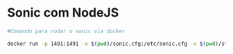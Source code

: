# Sonic com NodeJS

```bash
#Comando para rodar o sonic via docker

docker run -p 1491:1491 -v $(pwd)/sonic.cfg:/etc/sonic.cfg -v $(pwd)/store/:/var/lib/sonic/store/ valeriansaliou/sonic:v1.3.0
```
